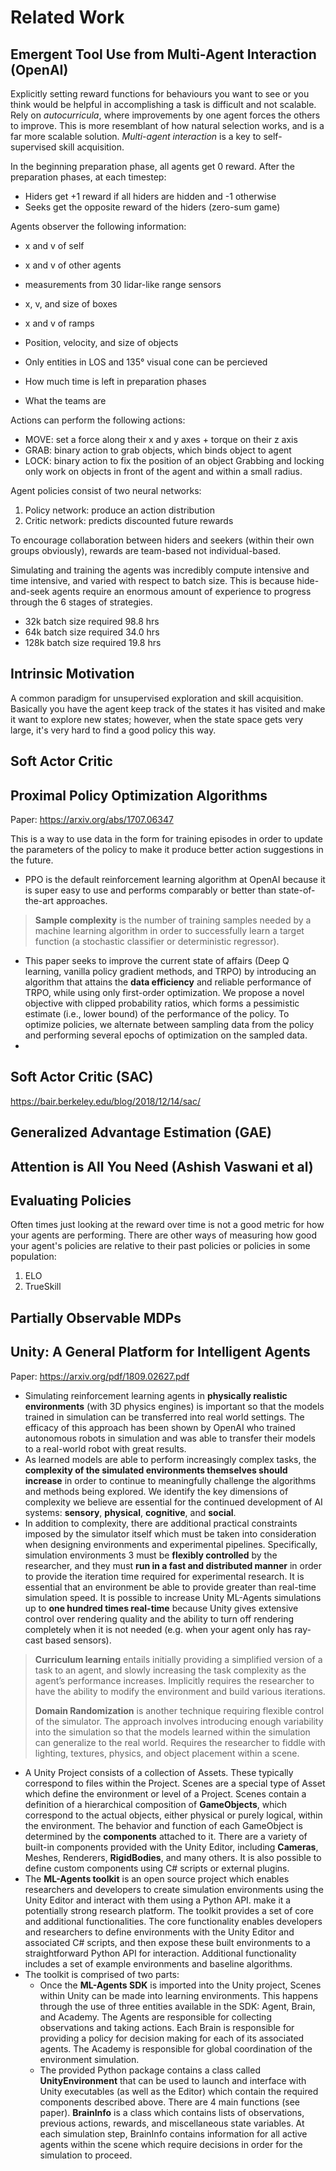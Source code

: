 # Related Work

## Emergent Tool Use from Multi-Agent Interaction (OpenAI)

Explicitly setting reward functions for behaviours you want to see or you think would be helpful in accomplishing a task is difficult and not scalable. Rely on *autocurricula*, where improvements by one agent forces the others to improve. This is more resemblant of how natural selection works, and is a far more scalable solution. *Multi-agent interaction* is a key to self-supervised skill acquisition.

In the beginning preparation phase, all agents get 0 reward. After the preparation phases, at each timestep:
- Hiders get +1 reward if all hiders are hidden and -1 otherwise
- Seeks get the opposite reward of the hiders (zero-sum game)

Agents observer the following information:
- x and v of self
- x and v of other agents
- measurements from 30 lidar-like range sensors
- x, v, and size of boxes
- x and v of ramps


- Position, velocity, and size of objects
- Only entities in LOS and 135° visual cone can be percieved
- How much time is left in preparation phases
- What the teams are

Actions can perform the following actions:
- MOVE: set a force along their x and y axes + torque on their z axis
- GRAB: binary action to grab objects, which binds object to agent
- LOCK: binary action to fix the position of an object
Grabbing and locking only work on objects in front of the agent and within a small radius.

Agent policies consist of two neural networks:
1. Policy network: produce an action distribution
2. Critic network: predicts discounted future rewards

To encourage collaboration between hiders and seekers (within their own groups obviously), rewards are team-based not individual-based.

Simulating and training the agents was incredibly compute intensive and time intensive, and varied with respect to batch size. This is because hide-and-seek agents require an enormous amount of experience to progress through the 6 stages of strategies.
- 32k batch size required 98.8 hrs
- 64k batch size required 34.0 hrs
- 128k batch size required 19.8 hrs

## Intrinsic Motivation

A common paradigm for unsupervised exploration and skill acquisition. Basically you have the agent keep track of the states it has visited and make it want to explore new states; however, when the state space gets very large, it's very hard to find a good policy this way.

## Soft Actor Critic



## Proximal Policy Optimization Algorithms

Paper: https://arxiv.org/abs/1707.06347

This is a way to use data in the form for training episodes in order to update the parameters of the policy to make it produce better action suggestions in the future.

* PPO is the default reinforcement learning algorithm at OpenAI because it is super easy to use and performs comparably or better than state-of-the-art approaches.

> **Sample complexity** is the number of training samples needed by a machine learning algorithm in order to successfully learn a target function (a stochastic classifier or deterministic regressor).

* This paper seeks to improve the current state of affairs (Deep Q learning, vanilla policy gradient methods, and TRPO) by introducing an algorithm that attains the **data efficiency** and reliable performance of TRPO, while using only first-order optimization. We propose a novel objective with clipped probability ratios, which forms a pessimistic estimate (i.e., lower bound) of the performance of the policy. To optimize policies, we alternate between sampling data from the policy and performing several epochs of optimization on the sampled data.
* 

## Soft Actor Critic (SAC)

https://bair.berkeley.edu/blog/2018/12/14/sac/

## Generalized Advantage Estimation (GAE)

## Attention is All You Need (Ashish Vaswani et al)

## Evaluating Policies

Often times just looking at the reward over time is not a good metric for how your agents are performing. There are other ways of measuring how good your agent's policies are relative to their past policies or policies in some population:
1. ELO
2. TrueSkill

## Partially Observable MDPs



## Unity: A General Platform for Intelligent Agents

Paper: https://arxiv.org/pdf/1809.02627.pdf

* Simulating reinforcement learning agents in **physically realistic environments** (with 3D physics engines) is important so that the models trained in simulation can be transferred into real world settings. The efficacy of this approach has been shown by OpenAI who trained autonomous robots in simulation and was able to transfer their models to a real-world robot with great results.
* As learned models are able to perform increasingly complex tasks, the **complexity of the simulated environments themselves should increase** in order to continue to meaningfully challenge the algorithms and methods being explored. We identify the key dimensions of complexity we believe are essential for the continued development of AI systems: **sensory**, **physical**, **cognitive**, and **social**.
* In addition to complexity, there are additional practical constraints imposed by the simulator itself which must be taken into consideration when designing environments and experimental pipelines. Specifically, simulation environments 3 must be **flexibly controlled** by the researcher, and they must **run in a fast and distributed manner** in order to provide the iteration time required for experimental research. It is essential that an environment be able to provide greater than real-time simulation speed. It is possible to increase Unity ML-Agents simulations up to **one hundred times real-time** because Unity gives extensive control over rendering quality and the ability to turn off rendering completely when it is not needed (e.g. when your agent only has ray-cast based sensors).

>  **Curriculum learning** entails initially providing a simplified version of a task to an agent, and slowly increasing the task complexity as the agent’s performance increases. Implicitly requires the researcher to have the ability to modify the environment and build various iterations.
>
> **Domain Randomization** is another technique requiring flexible control of the simulator. The approach involves introducing enough variability into the simulation so that the models learned within the simulation can generalize to the real world. Requires the researcher to fiddle with lighting, textures, physics, and object placement within a scene.

* A Unity Project consists of a collection of Assets. These typically correspond to files within the Project. Scenes are a special type of Asset which define the environment or level of a Project. Scenes contain a definition of a hierarchical composition of **GameObjects**, which correspond to the actual objects, either physical or purely logical, within the environment. The behavior and function of each GameObject is determined by the **components** attached to it. There are a variety of built-in components provided with the Unity Editor, including **Cameras**, Meshes, Renderers, **RigidBodies**, and many others. It is also possible to define custom components using C# scripts or external plugins.
* The **ML-Agents toolkit** is an open source project which enables researchers and developers to create simulation environments using the Unity Editor and interact with them using a Python API. make it a potentially strong research platform. The toolkit provides a set of core and additional functionalities. The core functionality enables developers and researchers to define environments with the Unity Editor and associated C# scripts, and then expose these built environments to a straightforward Python API for interaction. Additional functionality includes a set of example environments and baseline algorithms.
* The toolkit is comprised of two parts:
  * Once the **ML-Agents SDK** is imported into the Unity project, Scenes within Unity can be made into learning environments. This happens through the use of three entities available in the SDK: Agent, Brain, and Academy. The Agents are responsible for collecting observations and taking actions. Each Brain is responsible for providing a policy for decision making for each of its associated agents. The Academy is responsible for global coordination of the environment simulation.
  * The provided Python package contains a class called **UnityEnvironment** that can be used to launch and interface with Unity executables (as well as the Editor) which contain the required components described above. There are 4 main functions (see paper). **BrainInfo** is a class which contains lists of observations, previous actions, rewards, and miscellaneous state variables. At each simulation step, BrainInfo contains information for all active agents within the scene which require decisions in order for the simulation to proceed.